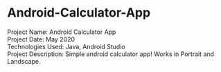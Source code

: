 # Android-Calculator-App
Project Name: Android Calculator App <br />
Project Date: May 2020 <br /> 
Technologies Used: Java, Android Studio <br />
Project Description: Simple android calculator app! Works in Portrait and Landscape.
